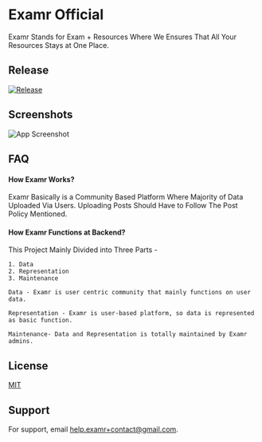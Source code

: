 
# Examr Official

Examr Stands for Exam + Resources Where We Ensures That All Your Resources Stays at One Place.


## Release


[![Release](https://img.shields.io/github/v/release/examr/examr?include_prereleases&style=flat-square)](https://github.com/examr/examr/releases)




## Screenshots

![App Screenshot](https://i.ibb.co/2Pq8mkm/iphone-multiple-screens-mockup.png)


## FAQ

#### How Examr Works?

Examr Basically is a Community Based Platform Where Majority of Data Uploaded Via Users. Uploading Posts Should Have to Follow The Post Policy Mentioned.

#### How Examr Functions at Backend?

This Project Mainly Divided into Three Parts -

    1. Data
    2. Representation
    3. Maintenance

    Data - Examr is user centric community that mainly functions on user data.

    Representation - Examr is user-based platform, so data is represented as basic function.

    Maintenance- Data and Representation is totally maintained by Examr admins.


## License

[MIT](https://choosealicense.com/licenses/mit/)


## Support

For support, email help.examr+contact@gmail.com.


